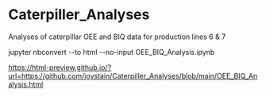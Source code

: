# Caterpiller_Analyses
Analyses of caterpillar OEE and BIQ data for production lines 6 &amp; 7

jupyter nbconvert --to html --no-input OEE_BIQ_Analysis.ipynb

https://html-preview.github.io/?url=https://github.com/joystain/Caterpiller_Analyses/blob/main/OEE_BIQ_Analysis.html
